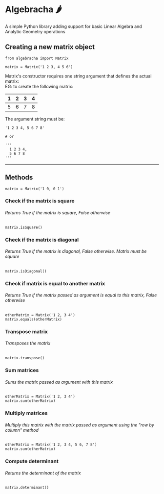 # Algebracha 🌶
A simple Python library adding support for basic Linear Algebra and Analytic Geometry operations

## Creating a new matrix object

  ```
  from algebracha import Matrix
  
  matrix = Matrix('1 2 3, 4 5 6')
  ```
  Matrix's constructor requires one string argument that defines the actual matrix: <br>
  EG: to create the following matrix:
  
  | 1 | 2 | 3 | 4 |
  |---|---|---|---|
  | 5 | 6 | 7 | 8 |
  
  The argument string must be:
  ```
  '1 2 3 4, 5 6 7 8'
  
  # or
  
  '''
    1 2 3 4,
    5 6 7 8
  '''
  ``` 
---
## Methods
```
matrix = Matrix('1 0, 0 1')
```

### Check if the matrix is square

###### Returns True if the matrix is square, False otherwise
`matrix.isSquare()` 

### Check if the matrix is diagonal
###### Returns True if the matrix is diagonal, False otherwise. Matrix must be square
`matrix.isDiagonal()`

### Check if matrix is equal to another matrix
###### Returns True if the matrix passed as argument is equal to this matrix, False otherwise
```
otherMatrix = Matrix('1 2, 3 4')
matrix.equals(otherMatrix)
```

### Transpose matrix
###### Transposes the matrix
`matrix.transpose()`

### Sum matrices
###### Sums the matrix passed as argument with this matrix
```
otherMatrix = Matrix('1 2, 3 4')
matrix.sum(otherMatrix)
```

### Multiply matrices
###### Multiply this matrix with the matrix passed as argument using the "row by column" method
```
otherMatrix = Matrix('1 2, 3 4, 5 6, 7 8')
matrix.sum(otherMatrix)
```

### Compute determinant
###### Returns the determinant of the matrix
`matrix.determinant()`

